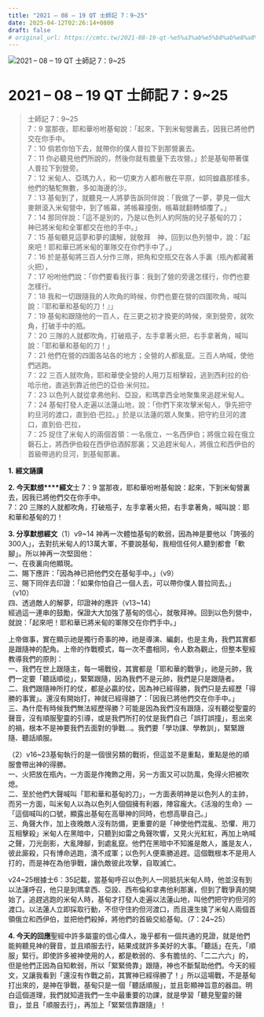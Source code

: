 ```yaml
---
title: "2021 – 08 – 19 QT 士師記 7：9~25"
date: 2025-04-12T02:26:14+0800
draft: false
# original_url: https://cmtc.tw/2021-08-19-qt-%e5%a3%ab%e5%b8%ab%e8%a8%98-7%ef%bc%9a925
---
```


![2021 – 08 – 19 QT 士師記 7：9\~25](/images/qt.jpg   "2021 – 08 – 19 QT 士師記 7：9\~25")

# 2021 – 08 – 19 QT 士師記 7：9\~25

> 士師記 7：9\~25  
> 7：9 當那夜，耶和華吩咐基甸說：「起來，下到米甸營裏去，因我已將他們交在你手中。  
> 7：10 倘若你怕下去，就帶你的僕人普拉下到那營裏去。  
> 7：11 你必聽見他們所說的，然後你就有膽量下去攻營。」於是基甸帶著僕人普拉下到營旁。  
> 7：12 米甸人、亞瑪力人，和一切東方人都布散在平原，如同蝗蟲那樣多。他們的駱駝無數，多如海邊的沙。  
> 7：13 基甸到了，就聽見一人將夢告訴同伴說：「我做了一夢，夢見一個大麥餅滾入米甸營中，到了帳幕，將帳幕撞倒，帳幕就翻轉傾覆了。」  
> 7：14 那同伴說：「這不是別的，乃是以色列人約阿施的兒子基甸的刀；　神已將米甸和全軍都交在他的手中。」  
> 7：15 基甸聽見這夢和夢的講解，就敬拜　神，回到以色列營中，說：「起來吧！耶和華已將米甸的軍隊交在你們手中了。」  
> 7：16 於是基甸將三百人分作三隊，把角和空瓶交在各人手裏（瓶內都藏著火把），  
> 7：17 吩咐他們說：「你們要看我行事：我到了營的旁邊怎樣行，你們也要怎樣行。  
> 7：18 我和一切跟隨我的人吹角的時候，你們也要在營的四圍吹角，喊叫說：『耶和華和基甸的刀！』」  
> 7：19 基甸和跟隨他的一百人，在三更之初才換更的時候，來到營旁，就吹角，打破手中的瓶。  
> 7：20 三隊的人就都吹角，打破瓶子，左手拿著火把，右手拿著角，喊叫說：「耶和華和基甸的刀！」  
> 7：21 他們在營的四圍各站各的地方；全營的人都亂竄。三百人吶喊，使他們逃跑。  
> 7：22 三百人就吹角，耶和華使全營的人用刀互相擊殺，逃到西利拉的伯‧哈示他，直逃到靠近他巴的亞伯‧米何拉。  
> 7：23 以色列人就從拿弗他利、亞設，和瑪拿西全地聚集來追趕米甸人。  
> 7：24 基甸打發人走遍以法蓮山地，說：「你們下來攻擊米甸人，爭先把守約旦河的渡口，直到伯‧巴拉。」於是以法蓮的眾人聚集，把守約旦河的渡口，直到伯‧巴拉，  
> 7：25 捉住了米甸人的兩個首領：一名俄立，一名西伊伯；將俄立殺在俄立磐石上，將西伊伯殺在西伊伯酒醡那裏；又追趕米甸人，將俄立和西伊伯的首級帶過約旦河，到基甸那裏。

**1.** **經文誦讀**

**2. 今天默想****經文**士 7：9 當那夜，耶和華吩咐基甸說：起來，下到米甸營裏去，因我已將他們交在你手中。  
7：20 三隊的人就都吹角，打破瓶子，左手拿著火把，右手拿著角，喊叫說：耶和華和基甸的刀！

**3. 分享默想經文**（1）v9\~14 神再一次體恤基甸的軟弱，因為神是要他以「誇張的300人」，去對抗米甸人的13萬大軍，不要說基甸，我相信任何人聽到都會「軟腳」。所以神再一次堅固他：  
一、在夜裏向他顯現。  
二、賜下應許：「因為神已把他們交在基甸手中。」（v9）  
三、賜下同伴去印證：「如果你怕自己一個人去，可以帶你僕人普拉同去。」（v10）  
四、透過敵人的解夢，印證神的應許（v13\~14）  
經過這一連串的鼓勵，保證大大加強了基甸的信心，就敬拜神。回到以色列營中，就說：「起來吧！耶和華已將米甸的軍隊交在你們手中。」

上帝做事，實在顯示祂是獨行奇事的神，祂是導演、編劇，也是主角，我們其實都是跟隨神的配角。上帝的作戰模式，每一次不盡相同，令人歎為觀止，但整本聖經教導我們的原則：  
一、我們在世上跟隨主，每一場戰役，其實都是「耶和華的戰爭」，祂是元帥，我們一定要「聽話順從」，緊緊跟隨，因為我們不是元帥，我們是只是跟隨者。  
二、我們跟隨神所打的仗，都是必贏的仗，因為神已經得勝，我們只是去經歷「得勝的事實」。還沒有開始打，神就已經得勝了：「因我已將他們交在你手中。」  
三、為什麼有時候我們無法經歷得勝？可能是因為我們沒有跟隨，沒有聽從聖靈的聲音，沒有順服聖靈的引導，或是我們所打的仗是我們自己「誤打誤撞」，惹出來的禍，根本不是神要我們去面對的爭戰…。我們要「學功課、學教訓」，緊緊跟隨、聽話順服。

（2）v16\~23基甸執行的是一個很另類的戰術，但這並不是重點，重點是他的順服會帶出神的得勝。  
一、火把放在瓶內，一方面是作掩飾之用，另一方面又可以防風，免得火把被吹熄。  
二、至於他們大聲喊叫「耶和華和基甸的刀」，一方面表明神是以色列人的主帥，而另一方面，叫米甸人以為以色列人個個擁有利器，陣容龐大。《活潑的生命》—「這個喊叫的口號，顯露出基甸在高舉神的同時，也想高舉自己。」  
三、角聲大作，加上夜晚敵人沒有防備，更重要的是「神使他們混亂、恐懼、用刀互相擊殺」米甸人在黑暗中，只聽到如雷之角聲吹響，又見火光紅紅，再加上吶喊之聲，刀光劍影，大亂陣腳，到處亂竄。他們在黑暗中不知誰是敵人，誰是友人，彼此廝殺，只有博命逃跑，潰不成軍；以色列人便乘勝追趕。這個戰根本不是用人打的，而是神在為他爭戰，讓仇敵彼此攻擊，自取滅亡。

v24\~25根據士6：35記載，當基甸呼召以色列人一同抵抗米甸人時，他並沒有到以法蓮呼召，他只是到瑪拿西、亞設、西布倫和拿弗他利那裏，但到了戰爭真的開始了，追趕逃跑的米甸人時，基甸才打發人走遍以法蓮山地，叫他們把守約但河的渡口。以法蓮人立即採取行動，不但守住約但河渡口，而且還生擒了米甸人兩個首領俄立和西伊伯，並把他們殺掉，將他們的首級交給基甸。（7：24\~25）

**4. 今天的回應**聖經中許多屬靈的信心偉人，幾乎都有一個共通的見證，就是他們能夠聽見神的聲音，並且順服去行，結果成就許多美好的大事。「聽話」在先，「順服」緊行。即使許多被神使用的人，都是軟弱的、多有膽怯的、「二二六六」的，但是他們正因為自知軟弱，所以「緊緊倚靠」跟隨，神也不斷幫助他們。今天的經文，又讓我看到「還沒有作戰之前，其實神已經得勝了！」所以這場戰，不是基甸打出來的，是神在爭戰，基甸只是一個「聽話順服」，並且彰顯神旨意的器皿。明白這個道理，我們就知道我們一生中最重要的功課，就是學習「聽見聖靈的聲音」，並且「順服去行」，再加上「緊緊信靠跟隨」！